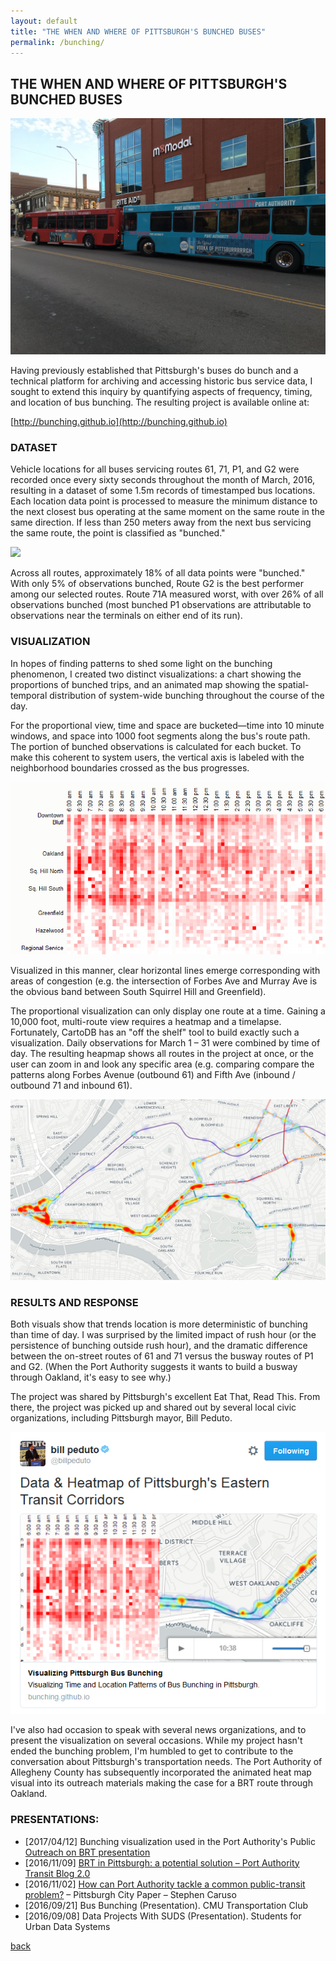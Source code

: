 ```yaml
---
layout: default
title: "THE WHEN AND WHERE OF PITTSBURGH'S BUNCHED BUSES"
permalink: /bunching/
---
```


## THE WHEN AND WHERE OF PITTSBURGH'S BUNCHED BUSES

<img src="images/bunching/Bus-Cluster.jpg?raw=true"/>

Having previously established that Pittsburgh's buses do bunch and a technical platform for archiving and accessing historic bus service data, I sought to extend this inquiry by quantifying aspects of frequency, timing, and location of bus bunching. The resulting project is available online at:

[http://bunching.github.io](http://bunching.github.io)

### DATASET

Vehicle locations for all buses servicing routes 61, 71, P1, and G2 were recorded once every sixty seconds throughout the month of March, 2016, resulting in a dataset of some 1.5m records of timestamped bus locations. Each location data point is processed to measure the minimum distance to the next closest bus operating at the same moment on the same route in the same direction. If less than 250 meters away from the next bus servicing the same route, the point is classified as "bunched."

<img src="images/bunchingsuds-marey-chart.png?raw=true"/>

Across all routes, approximately 18% of all data points were "bunched." With only 5% of observations bunched, Route G2 is the best performer among our selected routes. Route 71A measured worst, with over 26% of all observations bunched (most bunched P1 observations are attributable to observations near the terminals on either end of its run).

### VISUALIZATION

In hopes of finding patterns to shed some light on the bunching phenomenon, I created two distinct visualizations: a chart showing the proportions of bunched trips, and an animated map showing the spatial-temporal distribution of system-wide bunching throughout the course of the day.

For the proportional view, time and space are bucketed—time into 10 minute windows, and space into 1000 foot segments along the bus's route path. The portion of bunched observations is calculated for each bucket. To make this coherent to system users, the vertical axis is labeled with the neighborhood boundaries crossed as the bus progresses.

<img src="images/bunching/grid-closeup.png?raw=true"/>

Visualized in this manner, clear horizontal lines emerge corresponding with areas of congestion (e.g. the intersection of Forbes Ave and Murray Ave is the obvious band between South Squirrel Hill and Greenfield).

The proportional visualization can only display one route at a time. Gaining a 10,000 foot, multi-route view requires a heatmap and a timelapse. Fortunately, CartoDB has an "off the shelf" tool to build exactly such a visualization. Daily observations for March 1 – 31 were combined by time of day. The resulting heapmap shows all routes in the project at once, or the user can zoom in and look any specific area (e.g. comparing compare the patterns along Forbes Avenue (outbound 61) and Fifth Ave (inbound / outbound 71 and inbound 61).

<img src="images/bunching/bunching-heatmap.png?raw=true"/>

### RESULTS AND RESPONSE

Both visuals show that trends location is more deterministic of bunching than time of day. I was surprised by the limited impact of rush hour (or the persistence of bunching outside rush hour), and the dramatic difference between the on-street routes of 61 and 71 versus the busway routes of P1 and G2. (When the Port Authority suggests it wants to build a busway through Oakland, it's easy to see why.)

The project was shared by Pittsburgh's excellent Eat That, Read This. From there, the project was picked up and shared out by several local civic organizations, including Pittsburgh mayor, Bill Peduto.

<img src="images/bunching/peduto-bus-bunching-tweet.png?raw=true"/>

I've also had occasion to speak with several news organizations, and to present the visualization on several occasions. While my project hasn't ended the bunching problem, I'm humbled to get to contribute to the conversation about Pittsburgh's transportation needs. The Port Authority of Allegheny County has subsequently incorporated the animated heat map visual into its outreach materials making the case for a BRT route through Oakland.

### PRESENTATIONS: 

* [2017/04/12] Bunching visualization used in the Port Authority's Public [Outreach on BRT presentation](http://www.portauthority.org/paac/portals/0/brt/brtpresentation316.ppsx)
* [2016/11/09] [BRT in Pittsburgh: a potential solution – Port Authority Transit Blog 2.0](https://transitblog.weebly.com/home/brt-in-pittsburgh-a-potential-solution)
* [2016/11/02] [How can Port Authority tackle a common public-transit problem?](https://www.pghcitypaper.com/pittsburgh/how-can-port-authority-tackle-a-common-public-transit-problem/Content?oid=1962809) – Pittsburgh City Paper – Stephen Caruso
* [2016/09/21] Bus Bunching (Presentation). CMU Transportation Club
* [2016/09/08] Data Projects With SUDS (Presentation). Students for Urban Data Systems


[back](./)
